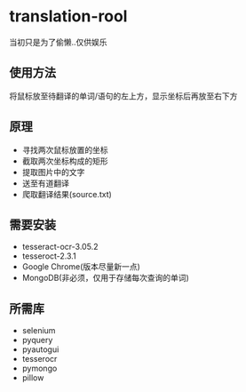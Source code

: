 # translation-rool
当初只是为了偷懒..仅供娱乐
## 使用方法
将鼠标放至待翻译的单词/语句的左上方，显示坐标后再放至右下方
## 原理
* 寻找两次鼠标放置的坐标
* 截取两次坐标构成的矩形
* 提取图片中的文字
* 送至有道翻译
* 爬取翻译结果(source.txt)
## 需要安装
* tesseract-ocr-3.05.2
* tesseroct-2.3.1
* Google Chrome(版本尽量新一点)
* MongoDB(非必须，仅用于存储每次查询的单词)
## 所需库
* selenium
* pyquery
* pyautogui
* tesserocr
* pymongo
* pillow

